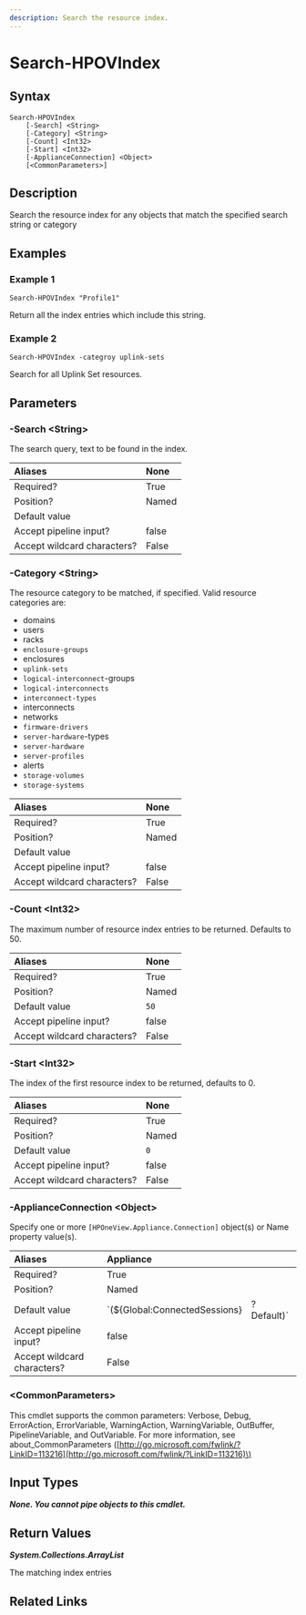 ```yaml
---
description: Search the resource index.
---
```


# Search-HPOVIndex

## Syntax

```text
Search-HPOVIndex
    [-Search] <String>
    [-Category] <String>
    [-Count] <Int32>
    [-Start] <Int32>
    [-ApplianceConnection] <Object>
    [<CommonParameters>]
```

## Description

Search the resource index for any objects that match the specified search string or category

## Examples

### Example 1

```text
Search-HPOVIndex "Profile1"
```

Return all the index entries which include this string.

### Example 2

```text
Search-HPOVIndex -categroy uplink-sets
```

Search for all Uplink Set resources.

## Parameters

### -Search &lt;String&gt;

The search query, text to be found in the index.

| Aliases | None |
| :--- | :--- |
| Required? | True |
| Position? | Named |
| Default value |  |
| Accept pipeline input? | false |
| Accept wildcard characters? | False |

### -Category &lt;String&gt;

The resource category to be matched, if specified. Valid resource categories are:

* domains
* users
* racks
* `enclosure-groups`
* enclosures
* `uplink-sets`
* `logical-interconnect`-groups
* `logical-interconnects`
* `interconnect-types`
* interconnects
* networks
* `firmware-drivers`
* `server-hardware`-types
* `server-hardware`
* `server-profiles`
* alerts
* `storage-volumes`
* `storage-systems`

| Aliases | None |
| :--- | :--- |
| Required? | True |
| Position? | Named |
| Default value |  |
| Accept pipeline input? | false |
| Accept wildcard characters? | False |

### -Count &lt;Int32&gt;

The maximum number of resource index entries to be returned. Defaults to 50.

| Aliases | None |
| :--- | :--- |
| Required? | True |
| Position? | Named |
| Default value | `50` |
| Accept pipeline input? | false |
| Accept wildcard characters? | False |

### -Start &lt;Int32&gt;

The index of the first resource index to be returned, defaults to 0.

| Aliases | None |
| :--- | :--- |
| Required? | True |
| Position? | Named |
| Default value | `0` |
| Accept pipeline input? | false |
| Accept wildcard characters? | False |

### -ApplianceConnection &lt;Object&gt;

Specify one or more `[HPOneView.Appliance.Connection]` object\(s\) or Name property value\(s\).

| Aliases | Appliance |  |
| :--- | :--- | :--- |
| Required? | True |  |
| Position? | Named |  |
| Default value | \`\(${Global:ConnectedSessions} | ? Default\)\` |
| Accept pipeline input? | false |  |
| Accept wildcard characters? | False |  |

### &lt;CommonParameters&gt;

This cmdlet supports the common parameters: Verbose, Debug, ErrorAction, ErrorVariable, WarningAction, WarningVariable, OutBuffer, PipelineVariable, and OutVariable. For more information, see about\_CommonParameters \([http://go.microsoft.com/fwlink/?LinkID=113216](http://go.microsoft.com/fwlink/?LinkID=113216)\)

## Input Types

_**None. You cannot pipe objects to this cmdlet.**_

## Return Values

_**System.Collections.ArrayList**_

The matching index entries

## Related Links

